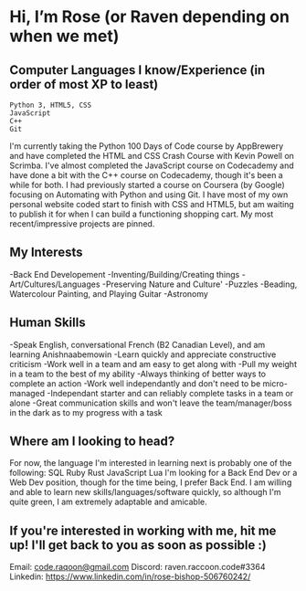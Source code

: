 # Hi, I’m Rose (or Raven depending on when we met)

## Computer Languages I know/Experience (in order of most XP to least)
```
Python 3, HTML5, CSS
JavaScript
C++
Git
```
I'm currently taking the Python 100 Days of Code course by AppBrewery and have completed the HTML and CSS Crash Course with Kevin Powell on Scrimba. I've almost completed the JavaScript course on Codecademy and have done a bit with the C++ course on Codecademy, though it's been a while for both. I had previously started a course on Coursera (by Google) focusing on Automating with Python and using Git. 
I have most of my own personal website coded start to finish with CSS and HTML5, but am waiting to publish it for when I can build a functioning shopping cart. My most recent/impressive projects are pinned.

## My Interests
-Back End Developement
-Inventing/Building/Creating things
-Art/Cultures/Languages
-Preserving Nature and Culture'
-Puzzles
-Beading, Watercolour Painting, and Playing Guitar
-Astronomy

## Human Skills
-Speak English, conversational French (B2 Canadian Level), and am learning Anishnaabemowin
-Learn quickly and appreciate constructive criticism
-Work well in a team and am easy to get along with
-Pull my weight in a team to the best of my ability
-Always thinking of better ways to complete an action
-Work well independantly and don't need to be micro-managed
-Independant starter and can reliably complete tasks in a team or alone 
-Great communication skills and won't leave the team/manager/boss in the dark as to my progress with a task

## Where am I looking to head?
For now, the language I'm interested in learning next is probably one of the following:
SQL
Ruby
Rust
JavaScript
Lua
I'm looking for a Back End Dev or a Web Dev position, though for the time being, I prefer Back End. I am willing and able to learn new skills/languages/software quickly, so although I'm quite green, I am extremely adaptable and amicable.

## If you're interested in working with me, hit me up! I'll get back to you as soon as possible :)
Email: code.raqoon@gmail.com
Discord: raven.raccoon.code#3364
Linkedin: https://www.linkedin.com/in/rose-bishop-506760242/

<!---
BirdyBirdy97/BirdyBirdy97 is a ✨ special ✨ repository because its `README.md` (this file) appears on your GitHub profile.
You can click the Preview link to take a look at your changes.
--->
